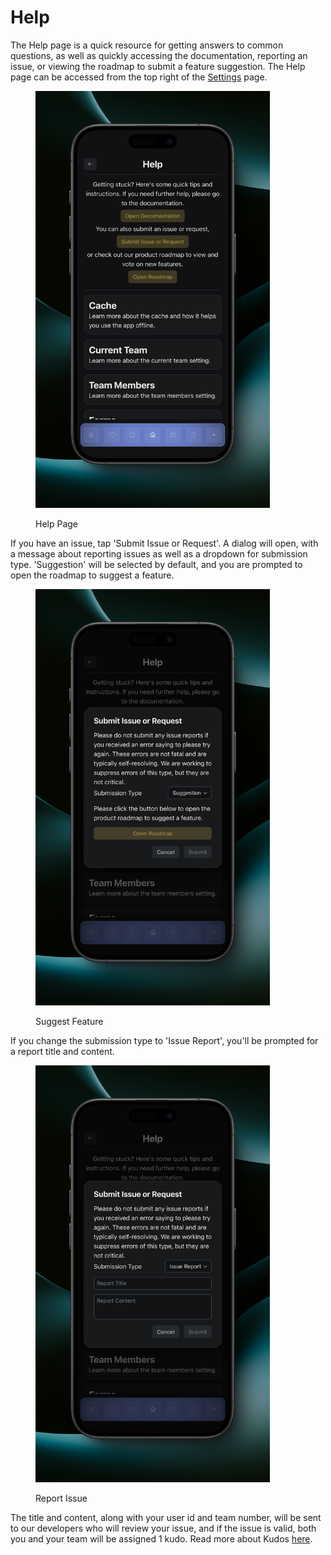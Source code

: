 # Help

The Help page is a quick resource for getting answers to common questions, as well as quickly accessing the documentation, reporting an issue, or viewing the roadmap to submit a feature suggestion. The Help page can be accessed from the top right of the [Settings](broken-reference) page.

<figure><img src="../.gitbook/assets/main (4).png" alt="" width="375"><figcaption><p>Help Page</p></figcaption></figure>

If you have an issue, tap 'Submit Issue or Request'. A dialog will open, with a message about reporting issues as well as a dropdown for submission type. 'Suggestion' will be selected by default, and you are prompted to open the roadmap to suggest a feature.

<figure><img src="../.gitbook/assets/suggestion.png" alt="" width="375"><figcaption><p>Suggest Feature</p></figcaption></figure>

If you change the submission type to 'Issue Report', you'll be prompted for a report title and content.&#x20;

<figure><img src="../.gitbook/assets/issue.png" alt="" width="375"><figcaption><p>Report Issue</p></figcaption></figure>

The title and content, along with your user id and team number, will be sent to our developers who will review your issue, and if the issue is valid, both you and your team will be assigned 1 kudo. Read more about Kudos [here](kudos.md).
